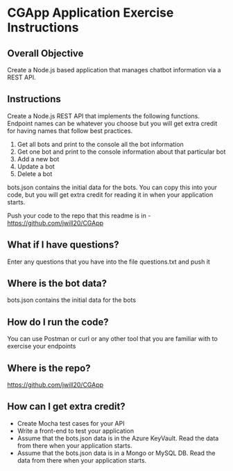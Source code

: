 # CGApp Application Exercise Instructions
## Overall Objective
Create a Node.js based application that manages chatbot information via a REST API.

## Instructions
Create a Node.js REST API that implements the following functions. Endpoint names can be whatever you choose but you will get extra credit
for having names that follow best practices. 
1. Get all bots and print to the console all the bot information
2. Get one bot and print to the console information about that particular bot
3. Add a new bot
4. Update a bot
5. Delete a bot

bots.json contains the initial data for the bots. You can copy this into your code, but you will get extra credit for reading it in when 
your application starts.

Push your code to the repo that this readme is in - https://github.com/jwill20/CGApp

## What if I have questions?
Enter any questions that you have into the file questions.txt and push it

## Where is the bot data?
bots.json contains the initial data for the bots

## How do I run the code?
You can use Postman or curl or any other tool that you are familiar with to exercise your endpoints

## Where is the repo?
https://github.com/jwill20/CGApp

## How can I get extra credit?
- Create Mocha test cases for your API
- Write a front-end to test your application
- Assume that the bots.json data is in the Azure KeyVault. Read the data from there when your application starts.
- Assume that the bots.json data is in a Mongo or MySQL DB. Read the data from there when your application starts.


